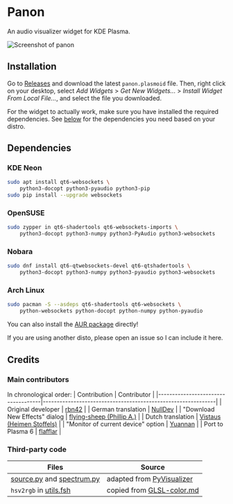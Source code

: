 # Panon
An audio visualizer widget for KDE Plasma.

![Screenshot of panon](https://raw.githubusercontent.com/wiki/flafflar/panon/Screenshots/panon.gif)

## Installation
Go to [Releases](https://github.com/flafflar/panon/releases) and download the 
latest `panon.plasmoid` file. Then, right click on your desktop, select 
*Add Widgets* > *Get New Widgets...* > *Install Widget From Local File...*, 
and select the file you downloaded.

For the widget to actually work, make sure you have installed the required
dependencies. See [below](#dependencies) for the dependencies you need based on 
your distro.

## Dependencies

### KDE Neon
```sh
sudo apt install qt6-websockets \
    python3-docopt python3-pyaudio python3-pip
sudo pip install --upgrade websockets
```

### OpenSUSE
```sh
sudo zypper in qt6-shadertools qt6-websockets-imports \ 
    python3-docopt python3-numpy python3-PyAudio python3-websockets
```

### Nobara
```sh
sudo dnf install qt6-qtwebsockets-devel qt6-qtshadertools \
    python3-docopt python3-numpy python3-pyaudio python3-websockets
```

### Arch Linux
```sh
sudo pacman -S --asdeps qt6-shadertools qt6-websockets \
    python-websockets python-docopt python-numpy python-pyaudio
```
You can also install the [AUR package](https://aur.archlinux.org/packages/plasma6-applets-panon)
directly!

If you are using another disto, please open an issue so I can include it here.

## Credits

### Main contributors
In chronological order:
| Contribution                       | Contributor                                                  |
|------------------------------------|--------------------------------------------------------------|
| Original developer                 | [rbn42](https://github.com/rbn42)                            |
| German translation                 | [NullDev](https://github.com/NLDev)                          |
| "Download New Effects" dialog      | [flying-sheep (Phillip A.)](https://github.com/flying-sheep) |
| Dutch translation                  | [Vistaus (Heimen Stoffels)](https://github.com/Vistaus)      |
| "Monitor of current device" option | [Yuannan](https://github.com/yuannan)                        |
| Port to Plasma 6                   | [flafflar](https://github.com/flafflar)                      |

### Third-party code
| Files                                                                                           | Source                                                                                           |
|-------------------------------------------------------------------------------------------------|--------------------------------------------------------------------------------------------------|
| [source.py](panon/backend/source.py) and [spectrum.py](panon/backend/spectrum.py)               | adapted from [PyVisualizer](https://github.com/ajalt/PyVisualizer)                               |
| `hsv2rgb` in [utils.fsh](plasmoid/contents/shaders/utils.fsh)                                   | copied from [GLSL-color.md](https://gist.github.com/patriciogonzalezvivo/114c1653de9e3da6e1e3)   |